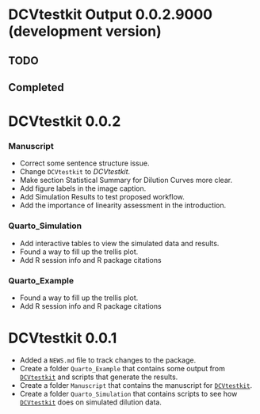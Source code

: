 # DCVtestkit Output 0.0.2.9000 (development version)

## TODO

## Completed

# DCVtestkit 0.0.2

### Manuscript

* Correct some sentence structure issue.
* Change `DCVtestkit` to *DCVtestkit*.
* Make section Statistical Summary for Dilution Curves more clear.
* Add figure labels in the image caption.
* Add Simulation Results to test proposed workflow.
* Add the importance of linearity assessment in the introduction.

### Quarto_Simulation

* Add interactive tables to view the simulated data and results.
* Found a way to fill up the trellis plot.
* Add R session info and R package citations

### Quarto_Example

* Found a way to fill up the trellis plot.
* Add R session info and R package citations

# DCVtestkit 0.0.1

* Added a `NEWS.md` file to track changes to the package.
* Create a folder `Quarto_Example` that contains some output from [`DCVtestkit`](https://github.com/SLINGhub/DCVtestkit) and scripts that generate the results.
* Create a folder `Manuscript` that contains the manuscript for [`DCVtestkit`](https://github.com/SLINGhub/DCVtestkit).
* Create a folder `Quarto_Simulation` that contains scripts to see how [`DCVtestkit`](https://github.com/SLINGhub/DCVtestkit) does on simulated dilution data.

